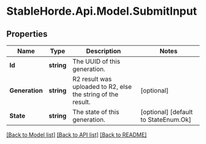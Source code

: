 # StableHorde.Api.Model.SubmitInput

## Properties

Name | Type | Description | Notes
------------ | ------------- | ------------- | -------------
**Id** | **string** | The UUID of this generation. | 
**Generation** | **string** | R2 result was uploaded to R2, else the string of the result. | [optional] 
**State** | **string** | The state of this generation. | [optional] [default to StateEnum.Ok]

[[Back to Model list]](../README.md#documentation-for-models) [[Back to API list]](../README.md#documentation-for-api-endpoints) [[Back to README]](../README.md)

